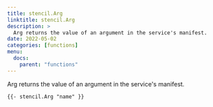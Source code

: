 ```yaml
---
title: stencil.Arg
linktitle: stencil.Arg
description: >
  Arg returns the value of an argument in the service's manifest.
date: 2022-05-02
categories: [functions]
menu:
  docs:
    parent: "functions"
---
```


Arg returns the value of an argument in the service's manifest\.

```go-text-template
{{- stencil.Arg "name" }}
```
